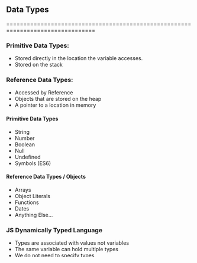 ## Data Types
================================================================================
### Primitive Data Types:
- Stored directly in the location the variable accesses.
- Stored on the stack

### Reference Data Types:
- Accessed by Reference
- Objects that are stored on the heap
- A pointer to a location in memory

#### Primitive Data Types
- String
- Number
- Boolean
- Null
- Undefined
- Symbols (ES6)

#### Reference Data Types / Objects
- Arrays
- Object Literals
- Functions
- Dates
- Anything Else...

### JS Dynamically Typed Language
- Types are associated with values not variables
- The same variable can hold multiple types
- We do not need to specify types
- Most other languages are statically typed (Java, C#, C++).
- There are superset of JS and addons to allow static typing (TS, Flow).
